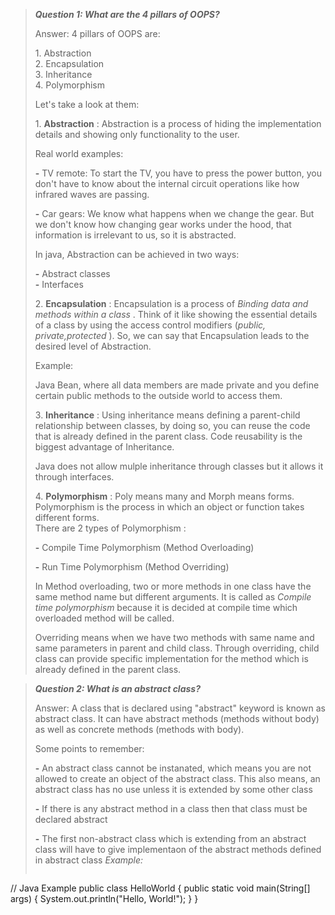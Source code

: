 > ***Question 1: What are the 4 pillars of OOPS?***
>
> Answer: 4 pillars of OOPS are:
>
> 1\. Abstraction\
> 2. Encapsulation\
> 3. Inheritance\
> 4. Polymorphism
>
> Let's take a look at them:
>
> 1\. **Abstraction** : Abstraction is a process of hiding the implementation details and showing only functionality to the user.
>
> Real world examples:
>
> **-** TV remote: To start the TV, you have to press the power button, you don't have to know about the internal circuit operations like how infrared waves are passing.
>
> **-** Car gears: We know what happens when we change the gear. But we don't know how changing gear works under the hood, that information is irrelevant to us, so it is abstracted.
>
> In java, Abstraction can be achieved in two ways:
>
> **-** Abstract classes\
> **-** Interfaces
>
> 2\. **Encapsulation** : Encapsulation is a process of *Binding data and methods within a class* . Think of it like showing the essential details of a class by using the access control modifiers (*public, private,protected* ). So, we can say that Encapsulation leads to the desired
> level of Abstraction.
>
> Example:
>
> Java Bean, where all data members are made private and you define certain public methods to the outside world to access them.
>
> 3\. **Inheritance** : Using inheritance means defining a parent-child relationship between classes, by doing so, you can reuse the code that is already defined in the parent class. Code reusability is the biggest advantage of Inheritance.
>
> Java does not allow mulple inheritance through classes but it allows it through interfaces.
>
> 4\. **Polymorphism** : Poly means many and Morph means forms. Polymorphism is the process in which an object or function takes different forms.\
> There are 2 types of Polymorphism :
>
> **-** Compile Time Polymorphism (Method Overloading)
>
> **-** Run Time Polymorphism (Method Overriding)
>
> In Method overloading, two or more methods in one class have the same method name but different arguments. It is called as *Compile time polymorphism* because it is decided at compile time which overloaded method will be called.
>
> Overriding means when we have two methods with same name and same parameters in parent and child class. Through overriding, child class can provide specific implementation for the method which is already defined in the parent class.


> ***Question 2: What is an abstract class?***
>
> Answer: A class that is declared using "abstract" keyword is known as
> abstract class. It can have abstract methods (methods without body) as
> well as concrete methods (methods with body).
>
> Some points to remember:
>
> **-** An abstract class cannot be instanated, which means you are not
> allowed to create an object of the abstract class. This also means, an
> abstract class has no use unless it is extended by some other class
>
> **-** If there is any abstract method in a class then that class must
> be declared abstract
>
> **-** The first non-abstract class which is extending from an abstract
> class will have to give implementaon of the abstract methods defined
> in abstract class
> *Example:*
> ```java
// Java Example
public class HelloWorld {
    public static void main(String[] args) {
        System.out.println("Hello, World!");
    }
}
> 
